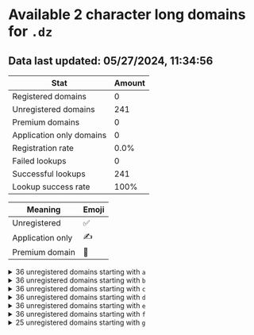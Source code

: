 # Available 2 character long domains for `.dz`

## Data last updated: 05/27/2024, 11:34:56

|Stat|Amount|
|--|--|
|Registered domains|0|
|Unregistered domains|241|
|Premium domains|0|
|Application only domains|0|
|Registration rate|0.0%|
|Failed lookups|0|
|Successful lookups|241|
|Lookup success rate|100%|


|Meaning|Emoji|
|--|--|
|Unregistered|:white_check_mark:|
|Application only|:writing_hand:|
|Premium domain|:gem:|

<details>
<summary>36 unregistered domains starting with <bold><code>a</code></bold></summary>

|Type|Domain|
|--|--|
|:white_check_mark:|`a0.dz`|
|:white_check_mark:|`a1.dz`|
|:white_check_mark:|`a2.dz`|
|:white_check_mark:|`a3.dz`|
|:white_check_mark:|`a4.dz`|
|:white_check_mark:|`a5.dz`|
|:white_check_mark:|`a6.dz`|
|:white_check_mark:|`a7.dz`|
|:white_check_mark:|`a8.dz`|
|:white_check_mark:|`a9.dz`|
|:white_check_mark:|`aa.dz`|
|:white_check_mark:|`ab.dz`|
|:white_check_mark:|`ac.dz`|
|:white_check_mark:|`ad.dz`|
|:white_check_mark:|`ae.dz`|
|:white_check_mark:|`af.dz`|
|:white_check_mark:|`ag.dz`|
|:white_check_mark:|`ah.dz`|
|:white_check_mark:|`ai.dz`|
|:white_check_mark:|`aj.dz`|
|:white_check_mark:|`ak.dz`|
|:white_check_mark:|`al.dz`|
|:white_check_mark:|`am.dz`|
|:white_check_mark:|`an.dz`|
|:white_check_mark:|`ao.dz`|
|:white_check_mark:|`ap.dz`|
|:white_check_mark:|`aq.dz`|
|:white_check_mark:|`ar.dz`|
|:white_check_mark:|`as.dz`|
|:white_check_mark:|`at.dz`|
|:white_check_mark:|`au.dz`|
|:white_check_mark:|`av.dz`|
|:white_check_mark:|`aw.dz`|
|:white_check_mark:|`ax.dz`|
|:white_check_mark:|`ay.dz`|
|:white_check_mark:|`az.dz`|
</details>
<details>
<summary>36 unregistered domains starting with <bold><code>b</code></bold></summary>

|Type|Domain|
|--|--|
|:white_check_mark:|`b0.dz`|
|:white_check_mark:|`b1.dz`|
|:white_check_mark:|`b2.dz`|
|:white_check_mark:|`b3.dz`|
|:white_check_mark:|`b4.dz`|
|:white_check_mark:|`b5.dz`|
|:white_check_mark:|`b6.dz`|
|:white_check_mark:|`b7.dz`|
|:white_check_mark:|`b8.dz`|
|:white_check_mark:|`b9.dz`|
|:white_check_mark:|`ba.dz`|
|:white_check_mark:|`bb.dz`|
|:white_check_mark:|`bc.dz`|
|:white_check_mark:|`bd.dz`|
|:white_check_mark:|`be.dz`|
|:white_check_mark:|`bf.dz`|
|:white_check_mark:|`bg.dz`|
|:white_check_mark:|`bh.dz`|
|:white_check_mark:|`bi.dz`|
|:white_check_mark:|`bj.dz`|
|:white_check_mark:|`bk.dz`|
|:white_check_mark:|`bl.dz`|
|:white_check_mark:|`bm.dz`|
|:white_check_mark:|`bn.dz`|
|:white_check_mark:|`bo.dz`|
|:white_check_mark:|`bp.dz`|
|:white_check_mark:|`bq.dz`|
|:white_check_mark:|`br.dz`|
|:white_check_mark:|`bs.dz`|
|:white_check_mark:|`bt.dz`|
|:white_check_mark:|`bu.dz`|
|:white_check_mark:|`bv.dz`|
|:white_check_mark:|`bw.dz`|
|:white_check_mark:|`bx.dz`|
|:white_check_mark:|`by.dz`|
|:white_check_mark:|`bz.dz`|
</details>
<details>
<summary>36 unregistered domains starting with <bold><code>c</code></bold></summary>

|Type|Domain|
|--|--|
|:white_check_mark:|`c0.dz`|
|:white_check_mark:|`c1.dz`|
|:white_check_mark:|`c2.dz`|
|:white_check_mark:|`c3.dz`|
|:white_check_mark:|`c4.dz`|
|:white_check_mark:|`c5.dz`|
|:white_check_mark:|`c6.dz`|
|:white_check_mark:|`c7.dz`|
|:white_check_mark:|`c8.dz`|
|:white_check_mark:|`c9.dz`|
|:white_check_mark:|`ca.dz`|
|:white_check_mark:|`cb.dz`|
|:white_check_mark:|`cc.dz`|
|:white_check_mark:|`cd.dz`|
|:white_check_mark:|`ce.dz`|
|:white_check_mark:|`cf.dz`|
|:white_check_mark:|`cg.dz`|
|:white_check_mark:|`ch.dz`|
|:white_check_mark:|`ci.dz`|
|:white_check_mark:|`cj.dz`|
|:white_check_mark:|`ck.dz`|
|:white_check_mark:|`cl.dz`|
|:white_check_mark:|`cm.dz`|
|:white_check_mark:|`cn.dz`|
|:white_check_mark:|`co.dz`|
|:white_check_mark:|`cp.dz`|
|:white_check_mark:|`cq.dz`|
|:white_check_mark:|`cr.dz`|
|:white_check_mark:|`cs.dz`|
|:white_check_mark:|`ct.dz`|
|:white_check_mark:|`cu.dz`|
|:white_check_mark:|`cv.dz`|
|:white_check_mark:|`cw.dz`|
|:white_check_mark:|`cx.dz`|
|:white_check_mark:|`cy.dz`|
|:white_check_mark:|`cz.dz`|
</details>
<details>
<summary>36 unregistered domains starting with <bold><code>d</code></bold></summary>

|Type|Domain|
|--|--|
|:white_check_mark:|`d0.dz`|
|:white_check_mark:|`d1.dz`|
|:white_check_mark:|`d2.dz`|
|:white_check_mark:|`d3.dz`|
|:white_check_mark:|`d4.dz`|
|:white_check_mark:|`d5.dz`|
|:white_check_mark:|`d6.dz`|
|:white_check_mark:|`d7.dz`|
|:white_check_mark:|`d8.dz`|
|:white_check_mark:|`d9.dz`|
|:white_check_mark:|`da.dz`|
|:white_check_mark:|`db.dz`|
|:white_check_mark:|`dc.dz`|
|:white_check_mark:|`dd.dz`|
|:white_check_mark:|`de.dz`|
|:white_check_mark:|`df.dz`|
|:white_check_mark:|`dg.dz`|
|:white_check_mark:|`dh.dz`|
|:white_check_mark:|`di.dz`|
|:white_check_mark:|`dj.dz`|
|:white_check_mark:|`dk.dz`|
|:white_check_mark:|`dl.dz`|
|:white_check_mark:|`dm.dz`|
|:white_check_mark:|`dn.dz`|
|:white_check_mark:|`do.dz`|
|:white_check_mark:|`dp.dz`|
|:white_check_mark:|`dq.dz`|
|:white_check_mark:|`dr.dz`|
|:white_check_mark:|`ds.dz`|
|:white_check_mark:|`dt.dz`|
|:white_check_mark:|`du.dz`|
|:white_check_mark:|`dv.dz`|
|:white_check_mark:|`dw.dz`|
|:white_check_mark:|`dx.dz`|
|:white_check_mark:|`dy.dz`|
|:white_check_mark:|`dz.dz`|
</details>
<details>
<summary>36 unregistered domains starting with <bold><code>e</code></bold></summary>

|Type|Domain|
|--|--|
|:white_check_mark:|`e0.dz`|
|:white_check_mark:|`e1.dz`|
|:white_check_mark:|`e2.dz`|
|:white_check_mark:|`e3.dz`|
|:white_check_mark:|`e4.dz`|
|:white_check_mark:|`e5.dz`|
|:white_check_mark:|`e6.dz`|
|:white_check_mark:|`e7.dz`|
|:white_check_mark:|`e8.dz`|
|:white_check_mark:|`e9.dz`|
|:white_check_mark:|`ea.dz`|
|:white_check_mark:|`eb.dz`|
|:white_check_mark:|`ec.dz`|
|:white_check_mark:|`ed.dz`|
|:white_check_mark:|`ee.dz`|
|:white_check_mark:|`ef.dz`|
|:white_check_mark:|`eg.dz`|
|:white_check_mark:|`eh.dz`|
|:white_check_mark:|`ei.dz`|
|:white_check_mark:|`ej.dz`|
|:white_check_mark:|`ek.dz`|
|:white_check_mark:|`el.dz`|
|:white_check_mark:|`em.dz`|
|:white_check_mark:|`en.dz`|
|:white_check_mark:|`eo.dz`|
|:white_check_mark:|`ep.dz`|
|:white_check_mark:|`eq.dz`|
|:white_check_mark:|`er.dz`|
|:white_check_mark:|`es.dz`|
|:white_check_mark:|`et.dz`|
|:white_check_mark:|`eu.dz`|
|:white_check_mark:|`ev.dz`|
|:white_check_mark:|`ew.dz`|
|:white_check_mark:|`ex.dz`|
|:white_check_mark:|`ey.dz`|
|:white_check_mark:|`ez.dz`|
</details>
<details>
<summary>36 unregistered domains starting with <bold><code>f</code></bold></summary>

|Type|Domain|
|--|--|
|:white_check_mark:|`f0.dz`|
|:white_check_mark:|`f1.dz`|
|:white_check_mark:|`f2.dz`|
|:white_check_mark:|`f3.dz`|
|:white_check_mark:|`f4.dz`|
|:white_check_mark:|`f5.dz`|
|:white_check_mark:|`f6.dz`|
|:white_check_mark:|`f7.dz`|
|:white_check_mark:|`f8.dz`|
|:white_check_mark:|`f9.dz`|
|:white_check_mark:|`fa.dz`|
|:white_check_mark:|`fb.dz`|
|:white_check_mark:|`fc.dz`|
|:white_check_mark:|`fd.dz`|
|:white_check_mark:|`fe.dz`|
|:white_check_mark:|`ff.dz`|
|:white_check_mark:|`fg.dz`|
|:white_check_mark:|`fh.dz`|
|:white_check_mark:|`fi.dz`|
|:white_check_mark:|`fj.dz`|
|:white_check_mark:|`fk.dz`|
|:white_check_mark:|`fl.dz`|
|:white_check_mark:|`fm.dz`|
|:white_check_mark:|`fn.dz`|
|:white_check_mark:|`fo.dz`|
|:white_check_mark:|`fp.dz`|
|:white_check_mark:|`fq.dz`|
|:white_check_mark:|`fr.dz`|
|:white_check_mark:|`fs.dz`|
|:white_check_mark:|`ft.dz`|
|:white_check_mark:|`fu.dz`|
|:white_check_mark:|`fv.dz`|
|:white_check_mark:|`fw.dz`|
|:white_check_mark:|`fx.dz`|
|:white_check_mark:|`fy.dz`|
|:white_check_mark:|`fz.dz`|
</details>
<details>
<summary>25 unregistered domains starting with <bold><code>g</code></bold></summary>

|Type|Domain|
|--|--|
|:white_check_mark:|`ga.dz`|
|:white_check_mark:|`gb.dz`|
|:white_check_mark:|`gc.dz`|
|:white_check_mark:|`gd.dz`|
|:white_check_mark:|`ge.dz`|
|:white_check_mark:|`gf.dz`|
|:white_check_mark:|`gg.dz`|
|:white_check_mark:|`gh.dz`|
|:white_check_mark:|`gi.dz`|
|:white_check_mark:|`gj.dz`|
|:white_check_mark:|`gk.dz`|
|:white_check_mark:|`gl.dz`|
|:white_check_mark:|`gm.dz`|
|:white_check_mark:|`gn.dz`|
|:white_check_mark:|`go.dz`|
|:white_check_mark:|`gp.dz`|
|:white_check_mark:|`gq.dz`|
|:white_check_mark:|`gr.dz`|
|:white_check_mark:|`gs.dz`|
|:white_check_mark:|`gt.dz`|
|:white_check_mark:|`gu.dz`|
|:white_check_mark:|`gv.dz`|
|:white_check_mark:|`gw.dz`|
|:white_check_mark:|`gx.dz`|
|:white_check_mark:|`gy.dz`|
</details>